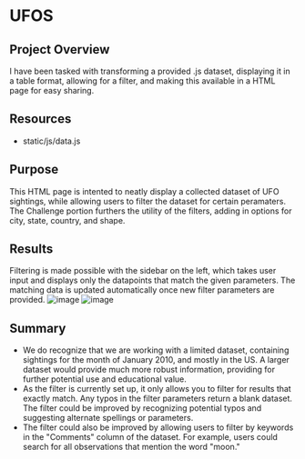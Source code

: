 # UFOS 

## Project Overview
I have been tasked with transforming a provided .js dataset, displaying it in a table format, allowing for a filter, and making this available in a HTML page for easy sharing.

## Resources
- static/js/data.js

## Purpose
This HTML page is intented to neatly display a collected dataset of UFO sightings, while allowing users to filter the dataset for certain peramaters. The Challenge portion furthers the utility of the filters, adding in options for city, state, country, and shape.

## Results
Filtering is made possible with the sidebar on the left, which takes user input and displays only the datapoints that match the given parameters. The matching data is updated automatically once new filter parameters are provided.
![image](https://user-images.githubusercontent.com/90879979/145691158-6617dd74-375b-48c3-9c46-fa51957bab4b.png)
![image](https://user-images.githubusercontent.com/90879979/145691194-b4fd16cd-e7e1-4377-936d-b6451c4a8d00.png)

## Summary
- We do recognize that we are working with a limited dataset, containing sightings for the month of January 2010, and mostly in the US. A larger dataset would provide much more robust information, providing for further potential use and educational value.
- As the filter is currently set up, it only allows you to filter for results that exactly match. Any typos in the filter parameters return a blank dataset. The filter could be improved by recognizing potential typos and suggesting alternate spellings or parameters.
- The filter could also be improved by allowing users to filter by keywords in the "Comments" column of the dataset. For example, users could search for all observations that mention the word "moon."
